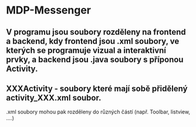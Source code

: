 # MDP-Messenger
V programu jsou soubory rozděleny na frontend a backend, kdy frontend jsou .xml soubory, ve kterých se programuje vizual a interaktivní prvky, a backend jsou .java soubory s příponou Activity.
--------------------------------------------
XXXActivity - soubory které mají sobě přidělený activity_XXX.xml soubor.
----------------------
.xml soubory mohou pak rozděleny do různých částí (např. Toolbar, listview, ....)
